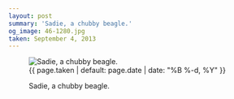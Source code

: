 ```yaml
---
layout: post
summary: 'Sadie, a chubby beagle.'
og_image: 46-1280.jpg
taken: September 4, 2013
---
```


<figure class="post" data-src="{{ site.assets_url }}/{{ page.og_image }}">
<img alt="Sadie, a chubby beagle." sizes="(min-width: 700px) 50vw, calc(100vw - 2rem)" src="{{ site.assets_url }}/46-640.jpg" srcset="{{ site.assets_url }}/46-1280.jpg 1280w, {{ site.assets_url }}/46-960.jpg 960w, {{ site.assets_url }}/46-640.jpg 640w, {{ site.assets_url }}/46-320.jpg 320w"/>
<figcaption>
<time>{{ page.taken | default: page.date | date: "%B %-d, %Y" }}</time>
<p>Sadie, a chubby beagle.</p>
</figcaption>
</figure>
